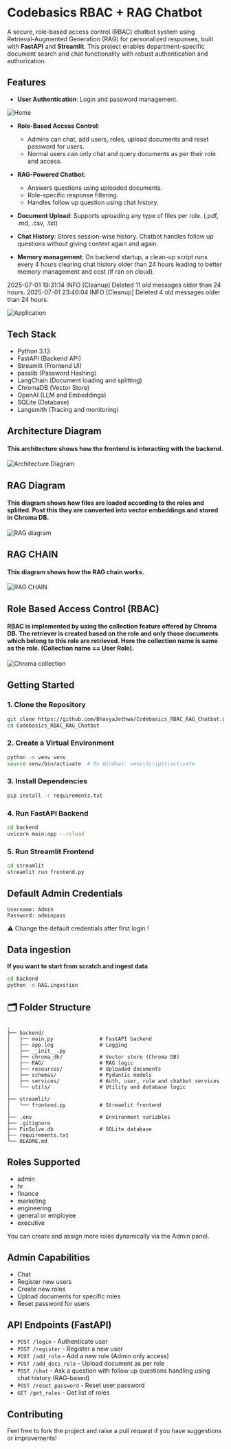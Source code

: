 # Codebasics RBAC + RAG Chatbot

A secure, role-based access control (RBAC) chatbot system using Retrieval-Augmented Generation (RAG) for personalized responses, built with **FastAPI** and **Streamlit**. This project enables department-specific document search and chat functionality with robust authentication and authorization.

## Features

- **User Authentication**: Login and password management.

![Home](images/Home.png)

- **Role-Based Access Control**:
  - Admins can chat, add users, roles, upload documents and reset password for users.
  - Normal users can only chat and query documents as per their role and access.

- **RAG-Powered Chatbot**:
  - Answers questions using uploaded documents.
  - Role-specific response filtering.
  - Handles follow up question using chat history.

- **Document Upload**: Supports uploading any type of files per role. (.pdf, .md, .csv, .txt)

- **Chat History**: Stores session-wise history. Chatbot handles follow up questions without giving context again and again.

- **Memory management**: On backend startup, a clean-up script runs every 4 hours clearing chat history older than 24 hours leading to better memory management and cost (if ran on cloud).

2025-07-01 19:31:14 INFO [Cleanup] Deleted 11 old messages older than 24 hours.
2025-07-01 23:46:04 INFO [Cleanup] Deleted 4 old messages older than 24 hours.

![Application](images/Application.png)

## Tech Stack

- Python 3.13
- FastAPI (Backend API)
- Streamlit (Frontend UI)
- passlib (Password Hashing)
- LangChain (Document loading and splitting) 
- ChromaDB (Vector Store)
- OpenAI (LLM and Embeddings)
- SQLite (Database)
- Langsmith (Tracing and monitoring)

## Architecture Diagram

#### This architecture shows how the frontend is interacting with the backend. 

![Architecture Diagram](images/Architecture.png)

## RAG Diagram

#### This diagram shows how files are loaded according to the roles and spliited. Post this they are converted into vector embeddings and stored in Chroma DB. 

![RAG diagram](images/RAG.png)

## RAG CHAIN 

#### This diagram shows how the RAG chain works.

![RAG CHAIN](images/RAG_CHAIN.png)

## Role Based Access Control (RBAC)

#### RBAC is implemented by using the collection feature offered by Chroma DB. The retriever is created based on the role and only those documents which belong to this role are retrieved. Here the collection name is same as the role. (Collection name == User Role).

![Chroma collection](images/ChromaDB_collections.png)

## Getting Started

### 1. Clone the Repository

```bash
git clone https://github.com/BhavyaJethwa/Codebasics_RBAC_RAG_Chatbot.git
cd Codebasics_RBAC_RAG_Chatbot
```

### 2. Create a Virtual Environment

```bash
python -m venv venv
source venv/bin/activate  # On Windows: venv\Scripts\activate
```

### 3. Install Dependencies

```bash
pip install -r requirements.txt
```

### 4. Run FastAPI Backend

```bash
cd backend
uvicorn main:app --reload
```

### 5. Run Streamlit Frontend

```bash
cd streamlit
streamlit run frontend.py
```

## Default Admin Credentials

```text
Username: Admin
Password: adminpass
```
⚠️ Change the default credentials after first login !

## Data ingestion

**If you want to start from scratch and ingest data** 

```bash
cd backend
python -m RAG.ingestion  
```

## 🗂️ Folder Structure

```
.
├── backend/
│   ├── main.py               # FastAPI backend
│   ├── app.log               # Logging
│   ├── __init__.py
│   ├── chroma_db/            # Vector store (Chroma DB)
│   ├── RAG/                  # RAG logic
│   ├── resources/            # Uploaded documents
│   ├── schemas/              # Pydantic models
│   ├── services/             # Auth, user, role and chatbot services
│   └── utils/                # Utility and database logic
│
├── streamlit/
│   └── frontend.py           # Streamlit frontend
│
├── .env                      # Environment variables
├── .gitignore
├── FinSolve.db               # SQLite database
├── requirements.txt
└── README.md
```

## Roles Supported

- admin
- hr
- finance
- marketing
- engineering
- general or employee
- executive

You can create and assign more roles dynamically via the Admin panel.

## Admin Capabilities

- Chat
- Register new users
- Create new roles
- Upload documents for specific roles
- Reset password for users

## API Endpoints (FastAPI)

- `POST /login` - Authenticate user
- `POST /register` - Register a new user
- `POST /add_role` - Add a new role (Admin only access)
- `POST /add_docs_role` - Upload document as per role
- `POST /chat` - Ask a question with follow up questions handling using chat history (RAG-based)
- `POST /reset_password` - Reset user password
- `GET /get_roles` - Get list of roles


## Contributing

Feel free to fork the project and raise a pull request if you have suggestions or improvements!

